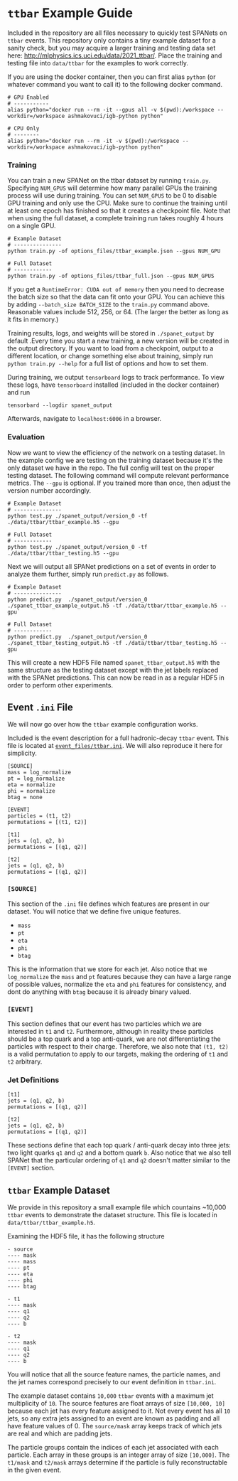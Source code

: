 # `ttbar` Example Guide

Included in the repository are all files necessary to quickly test
SPANets on `ttbar` events. This repository only contains a tiny example
dataset for a sanity check, but you may acquire a larger training and testing data
set here: http://mlphysics.ics.uci.edu/data/2021_ttbar/. Place the training and testing file into `data/ttbar` for
the examples to work correctly.

If you are using the docker container, then you can first alias `python` 
(or whatever command you want to call it) to the following docker command.

```
# GPU Enabled
# -----------
alias python="docker run --rm -it --gpus all -v $(pwd):/workspace --workdir=/workspace ashmakovuci/igb-python python"

# CPU Only
# --------
alias python="docker run --rm -it -v $(pwd):/workspace --workdir=/workspace ashmakovuci/igb-python python"
```

### Training
You can train a new SPANet on the ttbar dataset by running `train.py`.
Specifying `NUM_GPUS` will determine how many parallel GPUs the training process 
will use during training. You can set `NUM_GPUS` to be 0 to disable GPU training 
and only use the CPU. Make sure to continue the training until at least one 
epoch has finished so that it creates a checkpoint file.
Note that when using the full dataset,
a complete training run takes roughly 4 hours on a single GPU.

```
# Example Dataset
# ---------------
python train.py -of options_files/ttbar_example.json --gpus NUM_GPU

# Full Dataset
# ------------
python train.py -of options_files/ttbar_full.json --gpus NUM_GPUS
```

If you get a `RuntimeError: CUDA out of memory` then you need to decrease the
batch size so that the data can fit onto your GPU. You can achieve this by adding
`--batch_size BATCH_SIZE` to the `train.py` command above. Reasonable values include
512, 256, or 64. (The larger the better as long as it fits in memory.)

Training results, logs, and weights will be stored in `./spanet_output` by default
.Every time you start a new training, a new version will be created in the output directory. 
If you want to load from a checkpoint, 
output to a different location, 
or change something else about training,
simply run `python train.py --help` for a full list of options and how to set them.

During training, we output `tensorboard` logs to track performance. 
To view these logs, have `tensorboard` installed (included in the docker container)
and run

`tensorbard --logdir spanet_output`

Afterwards, navigate to `localhost:6006` in a browser.

### Evaluation

Now we want to view the efficiency of the network on a testing dataset.
In the example config we are testing on the training dataset 
because it's the only dataset we have in the repo.
The full config will test on the proper testing dataset.
The following command will compute relevant performance metrics. 
The `--gpu` is optional. 
If you trained more than once, then adjust the version number accordingly.

```
# Example Dataset
# ---------------
python test.py ./spanet_output/version_0 -tf ./data/ttbar/ttbar_example.h5 --gpu

# Full Dataset
# ------------
python test.py ./spanet_output/version_0 -tf ./data/ttbar/ttbar_testing.h5 --gpu
```

Next we will output all SPANet predictions on a set of events
in order to analyze them further, simply run `predict.py` as follows.

```
# Example Dataset
# ---------------
python predict.py  ./spanet_output/version_0 ./spanet_ttbar_example_output.h5 -tf ./data/ttbar/ttbar_example.h5 --gpu`

# Full Dataset
# ------------
python predict.py  ./spanet_output/version_0 ./spanet_ttbar_testing_output.h5 -tf ./data/ttbar/ttbar_testing.h5 --gpu
```

This will create a new HDF5 File named `spanet_ttbar_output.h5` with the same
structure as the testing dataset except with the jet labels replaced
with the SPANet predictions. This can now be read in as a regular HDF5 
in order to perform other experiments.

## Event `.ini` File
We will now go over how the `ttbar` example configuration works.

Included is the event description for a full hadronic-decay `ttbar` event.
This file is located at [`event_files/ttbar.ini`](../event_files/old/ttbar.ini).
We will also reproduce it here for simplicity.

```
[SOURCE]
mass = log_normalize
pt = log_normalize
eta = normalize
phi = normalize
btag = none

[EVENT]
particles = (t1, t2)
permutations = [(t1, t2)]

[t1]
jets = (q1, q2, b)
permutations = [(q1, q2)]

[t2]
jets = (q1, q2, b)
permutations = [(q1, q2)]
```

### `[SOURCE]`
This section of the `.ini` file defines which features are present in our dataset.
You will notice that we define five unique features.
- `mass`
- `pt`
- `eta`
- `phi`
- `btag`

This is the information that we store for each jet. Also notice that we 
`log_normalize` the `mass` and `pt` features because they can have a large
range of possible values, normalize the `eta` and `phi` features for consistency,
and dont do anything with `btag` because it is already binary valued.

### `[EVENT]`
This section defines that our event has two particles which we are interested in
`t1` and `t2`. Furthermore, although in reality these particles should be a top 
quark and a top anti-quark, we are not differentiating the particles with respect 
to their charge. Therefore, we also note that `(t1, t2)` is a valid permutation to
apply to our targets, making the ordering of `t1` and `t2` arbitrary.

### Jet Definitions
```
[t1]
jets = (q1, q2, b)
permutations = [(q1, q2)]

[t2]
jets = (q1, q2, b)
permutations = [(q1, q2)]
```

These sections define that each top quark / anti-quark decay into three jets:
two light quarks `q1` and `q2` and a bottom quark `b`. Also notice that
we also tell SPANet that the particular ordering of `q1` and `q2` doesn't matter
similar to the `[EVENT]` section.

## `ttbar` Example Dataset
We provide in this repository a small example file which countains ~10,000
`ttbar` events to demonstrate the dataset structure. This file is located in
`data/ttbar/ttbar_example.h5`.

Examining the HDF5 file, it has the following structure
```
- source
---- mask
---- mass
---- pt
---- eta
---- phi
---- btag

- t1
---- mask
---- q1
---- q2
---- b

- t2
---- mask
---- q1
---- q2
---- b
```

You will notice that all the source feature names, the particle names, and 
the jet names correspond precisely to our event definition in `ttbar.ini`.

The example dataset contains `10,000` `ttbar` events with a maximum jet
multiplicity of `10`. The source features are float arrays of size 
`[10,000, 10]` because each jet has every feature assigned to it.
Not every event has all `10` jets, so any extra jets assigned to an event
are known as padding and all have feature values of 0. The `source/mask` array keeps track of which jets are real and which are
padding jets.

The particle groups contain the indices of each jet associated with each particle.
Each array in these groups is an integer array of size `[10,000]`. The
`t1/mask` and `t2/mask` arrays determine if the particle is fully reconstructable
in the given event.
